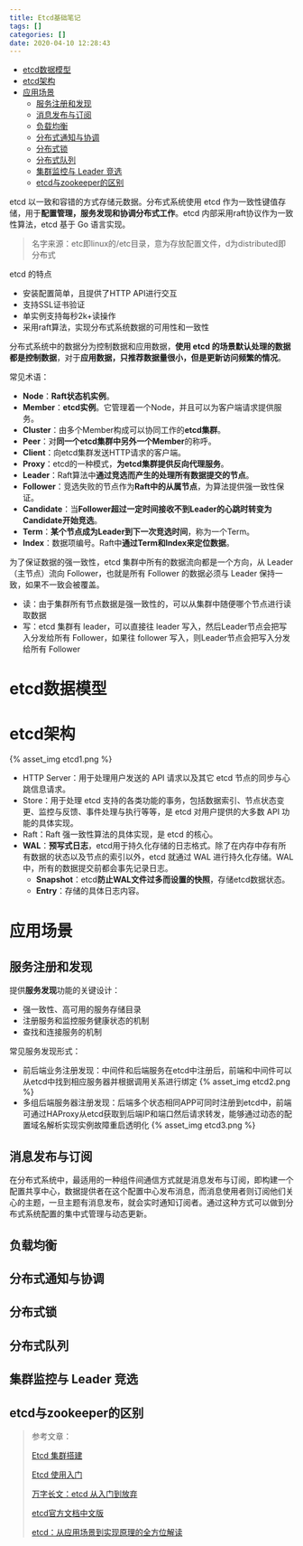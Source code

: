 ```yaml
---
title: Etcd基础笔记
tags: []
categories: []
date: 2020-04-10 12:28:43
---
```


- [etcd数据模型](#etcd%e6%95%b0%e6%8d%ae%e6%a8%a1%e5%9e%8b)
- [etcd架构](#etcd%e6%9e%b6%e6%9e%84)
- [应用场景](#%e5%ba%94%e7%94%a8%e5%9c%ba%e6%99%af)
  - [服务注册和发现](#%e6%9c%8d%e5%8a%a1%e6%b3%a8%e5%86%8c%e5%92%8c%e5%8f%91%e7%8e%b0)
  - [消息发布与订阅](#%e6%b6%88%e6%81%af%e5%8f%91%e5%b8%83%e4%b8%8e%e8%ae%a2%e9%98%85)
  - [负载均衡](#%e8%b4%9f%e8%bd%bd%e5%9d%87%e8%a1%a1)
  - [分布式通知与协调](#%e5%88%86%e5%b8%83%e5%bc%8f%e9%80%9a%e7%9f%a5%e4%b8%8e%e5%8d%8f%e8%b0%83)
  - [分布式锁](#%e5%88%86%e5%b8%83%e5%bc%8f%e9%94%81)
  - [分布式队列](#%e5%88%86%e5%b8%83%e5%bc%8f%e9%98%9f%e5%88%97)
  - [集群监控与 Leader 竞选](#%e9%9b%86%e7%be%a4%e7%9b%91%e6%8e%a7%e4%b8%8e-leader-%e7%ab%9e%e9%80%89)
  - [etcd与zookeeper的区别](#etcd%e4%b8%8ezookeeper%e7%9a%84%e5%8c%ba%e5%88%ab)

<!--more-->

etcd 以一致和容错的方式存储元数据。分布式系统使用 etcd 作为一致性键值存储，用于**配置管理，服务发现和协调分布式工作**。etcd 内部采用raft协议作为一致性算法，etcd 基于 Go 语言实现。
> 名字来源：etc即linux的/etc目录，意为存放配置文件，d为distributed即分布式

etcd 的特点
- 安装配置简单，且提供了HTTP API进行交互
- 支持SSL证书验证
- 单实例支持每秒2k+读操作
- 采用raft算法，实现分布式系统数据的可用性和一致性

分布式系统中的数据分为控制数据和应用数据，**使用 etcd 的场景默认处理的数据都是控制数据**，对于**应用数据，只推荐数据量很小，但是更新访问频繁的情况**。

常见术语：
- **Node**：**Raft状态机实例**。
- **Member**：**etcd实例**。它管理着一个Node，并且可以为客户端请求提供服务。
- **Cluster**：由多个Member构成可以协同工作的**etcd集群**。
- **Peer**：对**同一个etcd集群中另外一个Member**的称呼。
- **Client**：向etcd集群发送HTTP请求的客户端。
- **Proxy**：etcd的一种模式，**为etcd集群提供反向代理服务**。
- **Leader**：Raft算法中**通过竞选而产生的处理所有数据提交的节点**。
- **Follower**：竞选失败的节点作为**Raft中的从属节点**，为算法提供强一致性保证。
- **Candidate**：当**Follower超过一定时间接收不到Leader的心跳时转变为Candidate开始竞选**。
- **Term**：**某个节点成为Leader到下一次竞选时间**，称为一个Term。
- **Index**：数据项编号。Raft中**通过Term和Index来定位数据**。

为了保证数据的强一致性，etcd 集群中所有的数据流向都是一个方向，从 Leader（主节点）流向 Follower，也就是所有 Follower 的数据必须与 Leader 保持一致，如果不一致会被覆盖。
- 读：由于集群所有节点数据是强一致性的，可以从集群中随便哪个节点进行读取数据
- 写：etcd 集群有 leader，可以直接往 leader 写入，然后Leader节点会把写入分发给所有 Follower，如果往 follower 写入，则Leader节点会把写入分发给所有 Follower

# etcd数据模型

# etcd架构

{% asset_img etcd1.png %}

- HTTP Server：用于处理用户发送的 API 请求以及其它 etcd 节点的同步与心跳信息请求。
- Store：用于处理 etcd 支持的各类功能的事务，包括数据索引、节点状态变更、监控与反馈、事件处理与执行等等，是 etcd 对用户提供的大多数 API 功能的具体实现。
- Raft：Raft 强一致性算法的具体实现，是 etcd 的核心。
- **WAL**：**预写式日志**，etcd用于持久化存储的日志格式。除了在内存中存有所有数据的状态以及节点的索引以外，etcd 就通过 WAL 进行持久化存储。WAL 中，所有的数据提交前都会事先记录日志。
  - **Snapshot**：etcd**防止WAL文件过多而设置的快照**，存储etcd数据状态。
  - **Entry**：存储的具体日志内容。

# 应用场景
## 服务注册和发现

提供**服务发现**功能的关键设计：
- 强一致性、高可用的服务存储目录
- 注册服务和监控服务健康状态的机制
- 查找和连接服务的机制

常见服务发现形式：
- 前后端业务注册发现：中间件和后端服务在etcd中注册后，前端和中间件可以从etcd中找到相应服务器并根据调用关系进行绑定
  {% asset_img etcd2.png %}
- 多组后端服务器注册发现：后端多个状态相同APP可同时注册到etcd中，前端可通过HAProxy从etcd获取到后端IP和端口然后请求转发，能够通过动态的配置域名解析实现实例故障重启透明化
  {% asset_img etcd3.png %}

## 消息发布与订阅
在分布式系统中，最适用的一种组件间通信方式就是消息发布与订阅，即构建一个配置共享中心，数据提供者在这个配置中心发布消息，而消息使用者则订阅他们关心的主题，一旦主题有消息发布，就会实时通知订阅者。通过这种方式可以做到分布式系统配置的集中式管理与动态更新。


## 负载均衡


## 分布式通知与协调

## 分布式锁


## 分布式队列

## 集群监控与 Leader 竞选

## etcd与zookeeper的区别


> 参考文章：
>
> [Etcd 集群搭建](https://mritd.me/2016/09/01/Etcd-%E9%9B%86%E7%BE%A4%E6%90%AD%E5%BB%BA/)
> 
> [Etcd 使用入门](https://www.hi-linux.com/posts/40915.html)
> 
> [万字长文：etcd 从入门到放弃](https://mp.weixin.qq.com/s/4X7-tkrJ-rFYI7BqquK9Og)
> 
> [etcd官方文档中文版](https://doczhcn.gitbook.io/etcd/)
> 
> [etcd：从应用场景到实现原理的全方位解读](https://www.infoq.cn/article/etcd-interpretation-application-scenario-implement-principle)